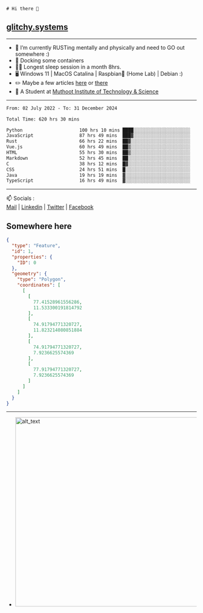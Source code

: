 ```
# Hi there 👋
```
## [glitchy.systems](https://glitchy.systems)
---

- 🌱 I’m currently RUSTing mentally and physically and need to GO out somewhere :)
- 🐋 Docking some containers
- 😶‍🌫️ Longest sleep session in a month 8hrs.
- 🖥️ Windows 11 | MacOS Catalina | Raspbian🥧 (Home Lab) | Debian :)
- ✏️ Maybe a few articles [here](https://medium.com/@advaithnarayanan8) or [there](https://medium.com/@advaithnarayanan8)
- 📑 A Student at [Muthoot Institute of Technology & Science](https://mgmits.ac.in/)



---

<!--START_SECTION:waka-->

```txt
From: 02 July 2022 - To: 31 December 2024

Total Time: 620 hrs 30 mins

Python                     100 hrs 10 mins ████░░░░░░░░░░░░░░░░░░░░░   16.14 %
JavaScript                 87 hrs 49 mins  ███▓░░░░░░░░░░░░░░░░░░░░░   14.15 %
Rust                       66 hrs 22 mins  ██▓░░░░░░░░░░░░░░░░░░░░░░   10.70 %
Vue.js                     60 hrs 49 mins  ██▒░░░░░░░░░░░░░░░░░░░░░░   09.80 %
HTML                       55 hrs 30 mins  ██▒░░░░░░░░░░░░░░░░░░░░░░   08.95 %
Markdown                   52 hrs 45 mins  ██░░░░░░░░░░░░░░░░░░░░░░░   08.50 %
C                          38 hrs 12 mins  █▓░░░░░░░░░░░░░░░░░░░░░░░   06.16 %
CSS                        24 hrs 51 mins  █░░░░░░░░░░░░░░░░░░░░░░░░   04.01 %
Java                       19 hrs 19 mins  ▓░░░░░░░░░░░░░░░░░░░░░░░░   03.11 %
TypeScript                 16 hrs 49 mins  ▓░░░░░░░░░░░░░░░░░░░░░░░░   02.71 %
```

<!--END_SECTION:waka-->

---

📫 Socials :<br>
[Mail](mailto:advaith@glitchy.systems) | [Linkedin](https://www.linkedin.com/in/advaith-narayanan-a72152214/) | [Twitter](https://twitter.com/advaithnarayan) | [Facebook](https://screenmessage.com/qinq)

## Somewhere here

```geojson
{
  "type": "Feature",
  "id": 1,
  "properties": {
    "ID": 0
  },
  "geometry": {
    "type": "Polygon",
    "coordinates": [
      [
        [
          77.41528961556286,
          11.533300191814792
        ],
        [
          74.91794771320727,
          11.823214080851884
        ],
        [
          74.91794771320727,
          7.9236625574369
        ],
        [
          77.91794771320727,
          7.9236625574369
        ]
      ]
    ]
  }
}
```


--- 
- [<img alt="alt_text" width="500px" src="https://valid.x86.fr/cache/banner/xv24bv-6.png" />](https://valid.x86.fr/xv24bv)


